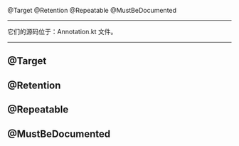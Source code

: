 
@Target
@Retention
@Repeatable
@MustBeDocumented

---

它们的源码位于：Annotation.kt 文件。

---

## @Target


## @Retention


## @Repeatable

## @MustBeDocumented
